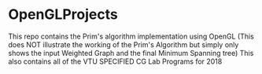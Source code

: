 # OpenGLProjects
This repo contains the Prim's algorithm implementation using OpenGL
(This does NOT illustrate the working of the Prim's Algorithm but simply only shows the input Weighted Graph
and the final Minimum Spanning tree)
This also contains all of the VTU SPECIFIED CG Lab Programs for 2018
